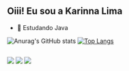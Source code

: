 ## Oiii! Eu sou a Karinna Lima

- 🌱 Estudando Java

![Anurag's GitHub stats](https://github-readme-stats.vercel.app/api?username=karinnalims&show_icons=true&theme=radical)
[![Top Langs](https://github-readme-stats.vercel.app/api/top-langs/?username=karinnalims&theme=radical)](https://github.com/anuraghazra/github-readme-stats)

##

<div> 
  <a href="https://instagram.com/karinnalimaa" target="_blank"><img src="https://img.shields.io/badge/-Instagram-%23E4405F?style=for-the-badge&logo=instagram&logoColor=white" target="_blank"></a>
  <a href = "mailto:karinnalimaa@gmail.com"><img src="https://img.shields.io/badge/-Gmail-%23333?style=for-the-badge&logo=gmail&logoColor=white" target="_blank"></a>
  <a href="www.linkedin.com/in/karinnalima" target="_blank"><img src="https://img.shields.io/badge/-LinkedIn-%230077B5?style=for-the-badge&logo=linkedin&logoColor=white" target="_blank"></a>
</div>
